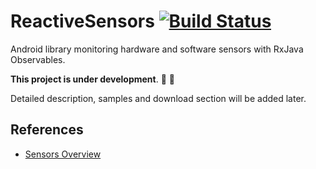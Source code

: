 # ReactiveSensors [![Build Status](https://travis-ci.org/pwittchen/ReactiveSensors.svg?branch=master)](https://travis-ci.org/pwittchen/ReactiveSensors)
Android library monitoring hardware and software sensors with RxJava Observables.

**This project is under development**. :construction: :construction_worker: 

Detailed description, samples and download section will be added later.

References
----------
- [Sensors Overview](http://developer.android.com/guide/topics/sensors/sensors_overview.html)
